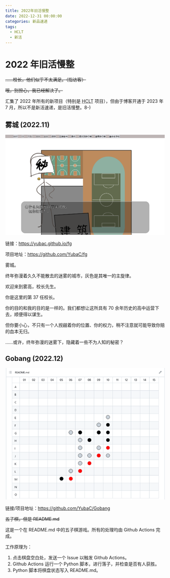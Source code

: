 ```yaml
---
title: 2022年旧活慢整
date: 2022-12-31 00:00:00
categories: 新品速递
tags:
  - HCLT
  - 新活
---
```


# 2022 年旧活慢整

<!-- more -->

~~......校长，他们似乎不太满足。（指访客）~~

~~哦，别担心，我已经解决了。~~

汇集了 2022 年所有的新项目（特别是 <abbr title="High Creativity, Low Technology">HCLT</abbr> 项目），但由于博客开通于 2023 年 7 月，所以不是新活速递，是旧活慢整。8-)

## 雾城 (2022.11)

![雾城图片](/images/fg.png)

链接：https://yubac.github.io/fg

项目地址：https://github.com/YubaC/fg

雾城。

终年弥漫着久久不能散去的迷雾的城市，灰色是其唯一的主旋律。

欢迎来到雾高，校长先生。

你是这里的第 37 任校长。

你的目的和我的目的是一样的。我们都想让这所具有 70 余年历史的高中运营下去，顺便得以谋生。

但你要小心，不只有一个人觊觎着你的位置、你的权力，稍不注意就可能导致你赔的血本无归。

......或许，终年弥漫的迷雾下，隐藏着一些不为人知的秘密？

## Gobang (2022.12)

![Gobang 图片](/images/Gobang.png)

链接/项目地址：https://github.com/YubaC/Gobang

~~五子棋，但是 README.md~~

这是一个在 README.md 中的五子棋游戏。所有的处理均由 Github Actions 完成。

工作原理为：

1. 点击棋盘空白处，发送一个 Issue 以触发 Github Actions。
2. Github Actions 运行一个 Python 脚本，进行落子，并检查是否有人获胜。
3. Python 脚本将棋盘状态写入 README.md。
